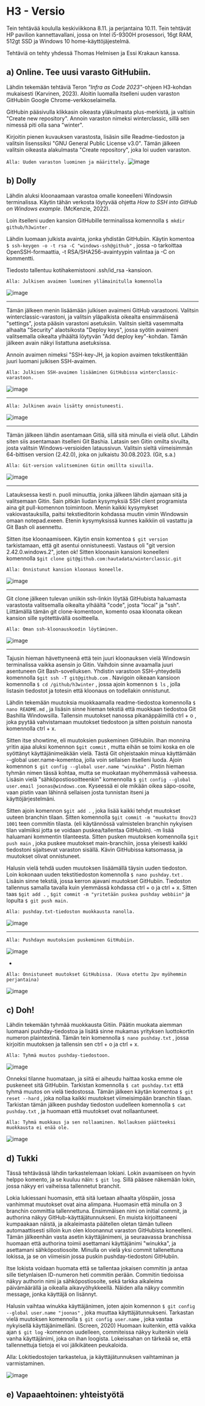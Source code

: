 # H3 - Versio

Tein tehtävää koululla keskiviikkona 8.11. ja perjantaina 10.11. Tein tehtävät HP pavilion kannettavallani, jossa on Intel i5-9300H prosessori, 16gt RAM, 512gt SSD ja Windows 10 home-käyttöjäjestelmä. 

Tehtäviä on tehty yhdessä Thomas Helmisen ja Essi Krakaun kanssa. 

## a) Online. Tee uusi varasto GitHubiin.

Lähdin tekemään tehtäviä Teron _"Infra as Code 2023"_-ohjeen H3-kohdan mukaisesti (Karvinen, 2023). Aloitin luomalla itselleni uuden varaston GitHubiin Google Chrome-verkkoselaimella.

GitHubin pääsivulla klikkasin oikeasta yläkulmasta plus-merkistä, ja valtisin "Create new repository". Annoin varaston nimeksi winterclassic, sillä sen nimessä piti olla sana "winter".

Kirjoitin pienen kuvauksen varastosta, lisäsin sille Readme-tiedoston ja valitsin lisenssiksi "GNU General Public License v3.0". Tämän jälkeen valitsin oikeasta alakulmasta "Create repository", joka loi uuden varaston. 

``Alla: Uuden varaston luominen ja määrittely.``
![image](https://github.com/hautadata/palvelintenhallinta-jh/assets/148875340/bd2e467d-2d51-459d-bf72-fbf8fe5d5c45)

## b) Dolly

Lähdin aluksi kloonaamaan varastoa omalle koneelleni Windowsin terminalissa. Käytin tähän verkosta löytyvää ohjetta _How to SSH into GitHub on Windows example_. (McKenzie, 2022).

Loin itselleni uuden kansion GitHubille terminalissa komennolla `$ mkdir github/h3winter` . 

Lähdin luomaan julkista avainta, jonka yhdistän GitHubiin. Käytin komentoa `$ ssh-keygen -o -t rsa -C "windows-ssh@github"` , jossa -o tarkoittaa OpenSSH-formaattia, -t RSA/SHA256-avaintyypin valintaa ja -C on kommentti.

Tiedosto tallentuu kotihakemistooni .ssh/id_rsa -kansioon.

`Alla: Julkisen avaimen luominen yllämainitulla komennolla `

![image](https://github.com/hautadata/palvelintenhallinta-jh/assets/148875340/a7cae877-89a8-4b54-823d-7af0b4f28996)

---

Tämän jälkeen menin lisäämään julkisen avaimeni GitHub varastooni. Valitsin winterclassic-varastoni, ja valitsin yläpalkista oikealta ensimmäisenä "settings", josta pääsin varastoni asetuksiin. Valitsin sieltä vasemmalta alhaalta "Security" alaotsikosta "Deploy keys", jossa syötin avaimeni valitsemalla oikealta ylhäältä löytyvän "Add deploy key"-kohdan. Tämän jälkeen avain näkyi listattuna asetuksissa. 

Annoin avaimen nimeksi "SSH-key-JH, ja kopion avaimen tekstikenttään juuri luomani julkisen SSH-avaimen. 

`Alla: Julkisen SSH-avaimen lisääminen GitHubissa winterclassic-varastoon.`

![image](https://github.com/hautadata/palvelintenhallinta-jh/assets/148875340/5f058e9f-d5fc-4283-aae2-24586ea5b642)

---

`Alla: Julkinen avain lisätty onnistuneesti.`

![image](https://github.com/hautadata/palvelintenhallinta-jh/assets/148875340/0596051e-cbb3-45db-81c1-f44e3baabf72)

---

Tämän jälkeen lähdin asentamaan Gitiä, sillä sitä minulla ei vielä ollut. Lähdin siten siis asentamaan itselleni Git Bashia. Latasin sen Gitin omilta sivuilta, josta valitsin Windows-versioiden lataussivun. Valitsin sieltä viimeisimmän 64-bittisen version (2.42.0), joka on julkaistu 30.08.2023. (Git, s.a.)

`Alla: Git-version valitseminen Gitin omillta sivuilla.`

![image](https://github.com/hautadata/palvelintenhallinta-jh/assets/148875340/8bbc3bd9-5936-4e32-aeef-f2a67e5fa2e0)

---

Latauksessa kesti n. puoli minuuttia, jonka jälkeen lähdin ajamaan sitä ja valitsemaan Gitin. Sain pitkän liudan kysymyksiä SSH client programista aina git pull-komennon toimintoon. Menin kaikki kysymykset vakiovastauksilla, paitsi tekstieditorin kohdassa muutin vimin Windowsin omaan notepad.exeen. Etenin kysymyksissä kunnes kaikkiin oli vastattu ja Git Bash oli asennettu. 

Sitten itse kloonaamiseen. Käytin ensin komentoa `$ git version` tarkistamaan, että git asentui onnistuneesti. Vastaus oli "git version 2.42.0.windows.2", joten ok! Sitten kloonasin kansioni koneelleni komennolla
``$git clone git@github.com:hautadata/winterclassic.git``

`Alla: Onnistunut kansion kloonaus koneelle.`

![image](https://github.com/hautadata/palvelintenhallinta-jh/assets/148875340/b305b031-128d-4d39-b18a-6c3a357f1c03)


---

Git clone jälkeen tulevan uniikin ssh-linkin löytää GitHubista haluamasta varastosta valitsemalla oikealta ylhäältä "code", josta "local" ja "ssh". Liittämällä tämän git clone-komentoon, komento osaa kloonata oikean kansion sille syötettävällä osoitteella. 

`Alla: Oman ssh-kloonauskoodin löytäminen.`

![image](https://github.com/hautadata/palvelintenhallinta-jh/assets/148875340/67f9acf7-5d6a-4fb2-9992-f5033b8be239)

---

Tajusin hieman hävettyneenä että tein juuri kloonauksen vielä Windowsin terminalissa vaikka asensin jo Gitin. Vaihdoin sinne avaamalla juuri asentuneen Git Bash-sovelluksen. Yhdistin varastoon SSH-yhteydellä komennolla `$git ssh -T git@github.com` . Navigoin oikeaan kansioon komennolla `$ cd /github/h3winter` , jossa ajoin komennon `$ ls` , jolla listasin tiedostot ja totesin että kloonaus on todellakin onnistunut. 

Lähdin tekemään muutoksia muokkaamalla readme-tiedostoa komennolla `$ nano README.md` , ja lisäsin sinne hieman tekstiä että muokkaan tiedostoa Git Bashilla Windowsilla. Tallensin muutokset nanossa pikanäppäimillä ctrl + o , joka pyytää vahvistamaan muutokset tiedostoon ja sitten poistuin nanosta komennolla ctrl + x.

Sitten itse showtime, eli muutoksien puskeminen GitHubiin. Ihan monnina yritin ajaa aluksi komennon `$git commit` , mutta eihän se toimi koska en ole syöttänyt käyttäjänimeäkään vielä. Tästä Git ohjeistaakin minua käyttämään --global user.name-komentoa, jolla voin sellaisen itselleni luoda. Ajoin komennon `$ git config --global user.name "winukka"` . Pistin hieman tyhmän nimen tässä kohtaa, mutta se muokataan myöhemmässä vaiheessa. Lisäsin vielä "sähköpostiosoitteenkin" komennolla `$ git config --global user.email joonas@windows.com`. Kyseessä ei ole mikään oikea säpo-osoite, vaan pistin vaan lähinnä sellaisen josta tunnistan itseni ja käyttöjärjestelmäni. 

Sitten ajoin komennon `$git add .` , joka lisää kaikki tehdyt muutokset uuteen branchin tilaan. Sitten komennolla `$git commit -m "muokattu 8nov23 1001` teen commitin tilasta. (eli käytännössä valmistelen branchin nykyisen tilan valmiiksi jotta se voidaan puskea/tallentaa GitHubiin). -m lisää haluamani kommentin tilanteesta. Sitten pusken muutoksen komennolla `$git push main` , joka puskee muutokset main-branchiin, jossa yleisesti kaikki tiedostoni sijaitsevat varaston sisällä. Kävin GitHubissa katsomassa, ja muutokset olivat onnistuneet.

Halusin vielä tehdä uuden muutoksen lisäämällä täysin uuden tiedoston. Loin kokonaan uuden tekstitiedoston komennolla `$ nano pushday.txt` . Lisäsin sinne tekstiä, jossa kerron ajavani muutokset GitHubiin. Tiedoston tallennus samalla tavalla kuin ylemmässä kohdassa ctrl + o ja ctrl + x. Sitten taas `$git add .` , `$git commit -m "yritetään puskea pushday webbiin"` ja lopulta `$ git push main.`

`Alla: pushday.txt-tiedoston muokkausta nanolla.`

![image](https://github.com/hautadata/palvelintenhallinta-jh/assets/148875340/4d9c7ca4-67b2-4cb0-af28-f3be0023e0eb)

---

`Alla: Pushdayn muutoksien puskeminen GitHubiin.`

![image](https://github.com/hautadata/palvelintenhallinta-jh/assets/148875340/e934f0c2-d21b-41e5-8ff1-bb2fe410e9c9)

-

`Alla: Onnistuneet muutokset GitHubissa. (Kuva otettu 2pv myöhemmin perjantaina)`

![image](https://github.com/hautadata/palvelintenhallinta-jh/assets/148875340/e23171a6-ebf0-464d-b765-41535e0da202)

## c) Doh!

Lähdin tekemään tyhmää muokkausta Gitiin. Päätin muokata aiemman luomaani pushday-tiedostoa ja lisätä sinne mukamas yrityksen luottokortin numeron plaintextinä. Tämän tein komennolla `$ nano pushday.txt` , jossa kirjoitin muutoksen ja tallensin sen ctrl + o ja ctrl + x. 

`Alla: Tyhmä muutos pushday-tiedostoon.`

![image](https://github.com/hautadata/palvelintenhallinta-jh/assets/148875340/81506678-1d5e-4454-9cea-af17107183ee)

Onneksi tilanne huomataan, ja siitä ei aiheudu haittaa koska emme ole puskeneet sitä GitHubiin. Tarkistan komennolla `$ cat pushday.txt` että tyhmä muutos on vielä tiedostossa. Tämän jälkeen käytän komentoa `$ git reset --hard` , joka nollaa kaikki muutokset viimeisimpään branchin tilaan. Tarkistan tämän jälkeen pushday tiedoston uudelleen komennolla `$ cat pushday.txt` , ja huomaan että muutokset ovat nollaantuneet.

`Alla: Tyhmä muokkaus ja sen nollaaminen. Nollauksen päätteeksi muokkausta ei enää ole.`

![image](https://github.com/hautadata/palvelintenhallinta-jh/assets/148875340/87de8258-cb29-4b61-8fb1-d4f16dc54034)

## d) Tukki

Tässä tehtävässä lähdin tarkastelemaan lokiani. Lokin avaamiseen on hyvin helppo komento, ja se kuuluu näin: `$ git log`. Sillä pääsee näkemään lokin, jossa näkyy eri vaiheissa tallennetut branchit. 

Lokia lukiessani huomasin, että sitä luetaan alhaalta ylöspäin, jossa vanhimmat muutokset ovat aina alimpana. Huomasin että minulla on 3 branchin committia tallennettuna. Ensimmäisen nimi on initial commit, ja authorina näkyy GitHub-käyttäjätunnukseni. En muista kirjoittaneeni kumpaakaan näistä, ja aikaleimasta päätellen oletan tämän tulleen automaattisesti silloin kun olen kloonannut varaston GitHubista koneelleni. Tämän jälkeenhän vasta asetin käyttäjänimeni, ja seuraavassa branchissa huomaan että authorina toimii asettamani käyttäjänimi "winukka", ja asettamani sähköpostiosoite. Minulla on vielä yksi commit tallenettuna lokissa, ja se on viimeisin jossa puskin pushday-tiedostoni GitHubiin. 

Itse lokista voidaan huomata että se tallentaa jokaisen commitin ja antaa sille tietynlaisen ID-numeron heti commitin perään. Commitin tiedoissa näkyy authorin nimi ja sähköpostiosoite, sekä tarkka aikaleima päivämäärällä ja oikealla aikavyöhykkeellä. Näiden alla näkyy commitin message, jonka käyttäjä on lisännyt. 

Halusin vaihtaa winukka käyttäjänimen, joten ajoin komennon `$ git config --global user.name "joonas"` , joka muuttaa käyttäjätunnukseni. Tarkastan vielä muutoksen komennolla `$ git config user.name` , joka vastaa nykyisellä käyttäjänimelläni. (Screen, 2020) Huomaan kuitenkin, että vaikka ajan `$ git log` -komennon uudelleen, commiteissa näkyy kuitenkin vielä vanha käyttäjänimi, joka on ihan loogista. Lokeissahan on tärkeää se, että tallennettuja tietoja ei voi jälkikäteen peukaloida. 

Alla: Lokitiedostojen tarkastelua, ja käyttäjätunnuksen vaihtaminan ja varmistaminen. 

![image](https://github.com/hautadata/palvelintenhallinta-jh/assets/148875340/1ce09434-fc39-448b-9386-17df28156e54)

## e) Vapaaehtoinen: yhteistyötä












